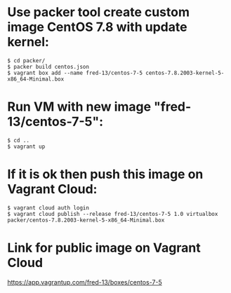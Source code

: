 # Use packer tool create custom image CentOS 7.8 with update kernel:
```
$ cd packer/
$ packer build centos.json
$ vagrant box add --name fred-13/centos-7-5 centos-7.8.2003-kernel-5-x86_64-Minimal.box
```

# Run VM with new image "fred-13/centos-7-5":
```
$ cd ..
$ vagrant up
```

# If it is ok then push this image on Vagrant Cloud:
```
$ vagrant cloud auth login
$ vagrant cloud publish --release fred-13/centos-7-5 1.0 virtualbox packer/centos-7.8.2003-kernel-5-x86_64-Minimal.box
```

# Link for public image on Vagrant Cloud
https://app.vagrantup.com/fred-13/boxes/centos-7-5